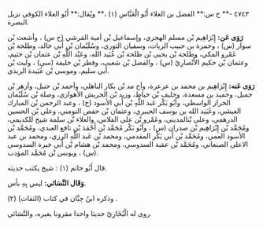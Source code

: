 ٤٧٤٣ -** خ س:** الفضل بن العلاء أَبُو الْعَبَّاسِ (١) ،** ويُقال:** أَبُو العلاء الكوفي نزيل البصرة.

**رَوَى عَن:** إِبْرَاهِيم بْن مسلم الهجري، وإسماعيل بْن أمية القرشي (خ س) ، وأشعث بْن سوار (س) ، وحمزة بن حبيب الزيات، وسفيان الثوري، وسُلَيْمان بْن أَبي خالد، وطلحة بْن عَمْرو المكي، وطلحة بْن يحيى بْن طلحة بْن عُبَيد الله، وعَبْد اللَّهِ بْن عثمان بْن خثيم، وعثمان بْن حكيم الأَنْصارِيّ (س) ، والفضل بْن شعيب، وفطر بْن خليفة (سي) ، وليث بْن أَبي سليم، وموسى بْن عُبَيدة الربذي.

**رَوَى عَنه:** إِبْرَاهِيم بن محمد بن عرعرة، وأح مد بْن بكار الباهلي، وأحمد بْن حنبل، وأزهر بْن جميل، وحميد بن مسعدة، وخليف بْن خياط، وزيد بْن الحريش الأهوازي، وصلة بْن سُلَيْمان الخراز الواسطي، وأَبُو بَكْر عَبد اللَّهِ بْن أَبي الأسود (خ) ، وعبد الرحمن بْن المبارك العيشي، وعُبَيد الله بن يوسف الجبيري، وعثمان بْن حفص التومني، وعلي بْن الحسين الدرهمي، وعلي بْنالمديني، وعَمْرو بْن علي الفلاس، والعلاء بْن سلمة شيخ للكديمي، ومُحَمَّد بْن إِبْرَاهِيم بْن صدران (س) ، وأَبُو بَكْر مُحَمَّد بْن أَحْمَدَ بْن نافع العبدي، ومُحَمَّد بْن الأسود العمي، ومُحَمَّد بْن أَبي بَكْر المقدمي، ومحمد بْن عَبد اللَّهِ الرزي، ومحمد بن عبد الاعلى الصنعاني، ومُحَمَّد بْن عقبة السدوسي، ومحمد بْن هشام بْن أَبي خيرة السدوسي (س) ، ويونس بْن مُحَمَّد المؤدب.

قال أَبُو حاتم (١) : شيخ يكتب حديثه.

**وَقَال النَّسَائي:** ليس بِهِ بأس.

وذكره ابنُ حِبَّان في كتاب (الثقات) (٢) .

روى له الْبُخَارِيّ حديثا واحدا مقرونا بغيره، والنَّسَائي.